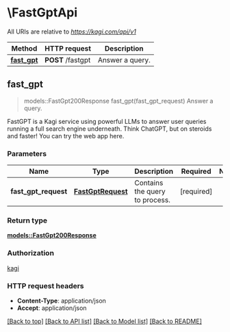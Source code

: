 # \FastGptApi

All URIs are relative to *https://kagi.com/api/v1*

Method | HTTP request | Description
------------- | ------------- | -------------
[**fast_gpt**](FastGptApi.md#fast_gpt) | **POST** /fastgpt | Answer a query.



## fast_gpt

> models::FastGpt200Response fast_gpt(fast_gpt_request)
Answer a query.

FastGPT is a Kagi service using powerful LLMs to answer user queries running a full search engine underneath. Think ChatGPT, but on steroids and faster! You can try the web app here.

### Parameters


Name | Type | Description  | Required | Notes
------------- | ------------- | ------------- | ------------- | -------------
**fast_gpt_request** | [**FastGptRequest**](FastGptRequest.md) | Contains the query to process. | [required] |

### Return type

[**models::FastGpt200Response**](fastGPT_200_response.md)

### Authorization

[kagi](../README.md#kagi)

### HTTP request headers

- **Content-Type**: application/json
- **Accept**: application/json

[[Back to top]](#) [[Back to API list]](../README.md#documentation-for-api-endpoints) [[Back to Model list]](../README.md#documentation-for-models) [[Back to README]](../README.md)


